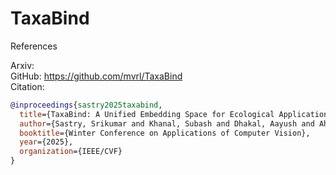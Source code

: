 # TaxaBind

References

Arxiv:  \
GitHub: https://github.com/mvrl/TaxaBind \
Citation:
```bib
@inproceedings{sastry2025taxabind,
  title={TaxaBind: A Unified Embedding Space for Ecological Applications},
  author={Sastry, Srikumar and Khanal, Subash and Dhakal, Aayush and Ahmad, Adeel and Jacobs, Nathan},
  booktitle={Winter Conference on Applications of Computer Vision},
  year={2025},
  organization={IEEE/CVF}
}
```